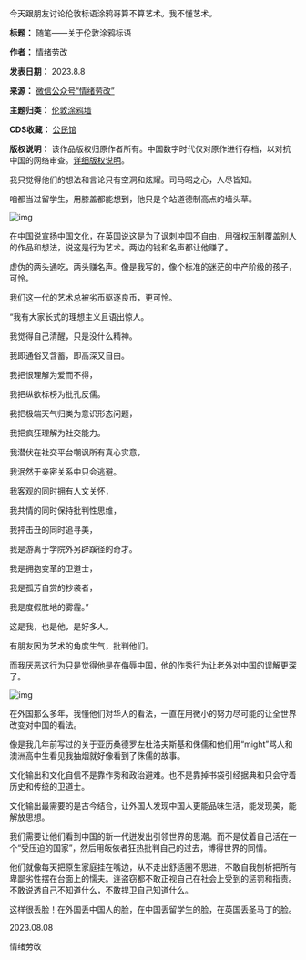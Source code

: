 今天跟朋友讨论伦敦标语涂鸦哥算不算艺术。我不懂艺术。




**标题：** 随笔——关于伦敦涂鸦标语  

**作者：** [情绪劳改](https://chinadigitaltimes.net/space/情绪劳改)  

**发表日期：** 2023.8.8  

**来源：** [微信公众号“情绪劳改”](https://web.archive.org/web/20230808135217/https://mp.weixin.qq.com/s/l2AKeYFG9bs3e3gia4wImw)  

**主题归类：** [伦敦涂鸦墙](https://chinadigitaltimes.net/space/伦敦涂鸦墙)  

**CDS收藏：** [公民馆](https://chinadigitaltimes.net/space/%E5%85%AC%E6%B0%91%E9%A6%86)  

**版权说明：** 该作品版权归原作者所有。中国数字时代仅对原作进行存档，以对抗中国的网络审查。[详细版权说明](https://chinadigitaltimes.net/chinese/copyright)。


我只觉得他们的想法和言论只有空洞和炫耀。司马昭之心，人尽皆知。


咱都当过留学生，用膝盖都能想到，他只是个站道德制高点的墙头草。


![img](https://chinadigitaltimes.net/chinese/files/2023/08/w700d1q75cms.jpg)


在中国说宣扬中国文化，在英国说这是为了讽刺冲国不自由，用强权压制覆盖别人的作品和想法，说这是行为艺术。两边的钱和名声都让他赚了。


虚伪的两头通吃，两头赚名声。像是我写的，像个标准的迷茫的中产阶级的孩子，可怜。


我们这一代的艺术总被劣币驱逐良币，更可怜。


“我有大家长式的理想主义且语出惊人。  

我觉得自己清醒，只是没什么精神。  

我即通俗又含蓄，即高深又自由。  

我把恨理解为爱而不得，  

我把纵欲标榜为批孔反儒。  

我把极端天气归类为意识形态问题，  

我把疯狂理解为社交能力。  

我潜伏在社交平台嘲讽所有真心实意，  

我泯然于亲密关系中只会逃避。  

我客观的同时拥有人文关怀，  

我共情的同时保持批判性思维，  

我抨击丑的同时追寻美，  

我是游离于学院外另辟蹊径的奇才。


我是拥抱变革的卫道士，  

我是孤芳自赏的抄袭者，  

我是度假胜地的雾霾。”


这是我，也是他，是好多人。


有朋友因为艺术的角度生气，批判他们。


而我厌恶这行为只是觉得他是在侮辱中国，他的作秀行为让老外对中国的误解更深了。


![img](https://chinadigitaltimes.net/chinese/files/2023/08/1691409641898.jpg)


在外国那么多年，我懂他们对华人的看法，一直在用微小的努力尽可能的让全世界改变对中国的看法。


像是我几年前写过的关于亚历桑德罗左杜洛夫斯基和侏儒和他们用“might”骂人和澳洲高中生看见我抽烟就好像看到了侏儒的故事。


文化输出和文化自信不是靠作秀和政治避难。也不是靠掉书袋引经据典和只会守着历史和传统的卫道士。


文化输出最需要的是古今结合，让外国人发现中国人更能品味生活，能发现美，能解放思想。


我们需要让他们看到中国的新一代迸发出引领世界的思潮。而不是仗着自己活在一个“受压迫的国家”，然后用皈依者狂热批判自己的过去，博得世界的同情。


他们就像每天把原生家庭挂在嘴边，从不走出舒适圈不思进，不敢自我刨析把所有卑鄙劣性摆在台面上的懦夫。连盗窃都不敢正视自己在社会上受到的惩罚和指责。不敢说透自己不知道什么，不敢捍卫自己知道什么。


这样很丢脸！在外国丢中国人的脸，在中国丢留学生的脸，在英国丢圣马丁的脸。


2023.08.08


情绪劳改

